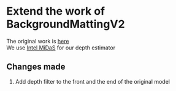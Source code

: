 # Extend the work of BackgroundMattingV2
The original work is [here](https://github.com/PeterL1n/BackgroundMattingV2)  
We use [Intel MiDaS](https://github.com/intel-isl/MiDaS) for our depth estimator

## Changes made
1. Add depth filter to the front and the end of the original model

